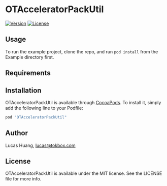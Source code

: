 # OTAcceleratorPackUtil

[![Version](https://img.shields.io/cocoapods/v/OTAcceleratorPackUtil.svg?style=flat)](http://cocoapods.org/pods/OTAcceleratorPackUtil)
[![License](https://img.shields.io/cocoapods/l/OTAcceleratorPackUtil.svg?style=flat)](http://cocoapods.org/pods/OTAcceleratorPackUtil)

## Usage

To run the example project, clone the repo, and run `pod install` from the Example directory first.

## Requirements

## Installation

OTAcceleratorPackUtil is available through [CocoaPods](http://cocoapods.org). To install
it, simply add the following line to your Podfile:

```ruby
pod "OTAcceleratorPackUtil"
```

## Author

Lucas Huang, lucas@tokbox.com

## License

OTAcceleratorPackUtil is available under the MIT license. See the LICENSE file for more info.
